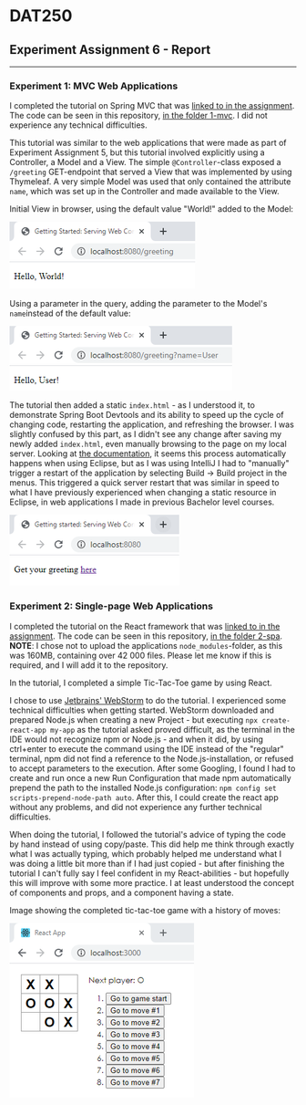 # DAT250
## Experiment Assignment 6 - Report

---

### Experiment 1: MVC Web Applications

I completed the tutorial on Spring MVC that was [linked to in the assignment](https://spring.io/guides/gs/serving-web-content/). The code can be seen in this repository, [in the folder 1-mvc](1-mvc). I did not experience any technical difficulties.

This tutorial was similar to the web applications that were made as part of Experiment Assignment 5, but this tutorial involved explicitly using a Controller, a Model and a View.
The simple ```@Controller```-class exposed a `/greeting` GET-endpoint that served a View that was implemented by using Thymeleaf. A very simple Model was used that only contained the attribute `name`, which was set up in the Controller and made available to the View.

Initial View in browser, using the default value "World!" added to the Model:

![Initial View using default value for name](img/1-initial.PNG)

Using a parameter in the query, adding the parameter to the Model's `name`instead of the default value:

![Parameter passed to the View through the Model](img/1-initial-parameter.PNG)

The tutorial then added a static `index.html` - as I understood it, to demonstrate Spring Boot Devtools and its ability to speed up the cycle of changing code, restarting the application, and refreshing the browser. I was slightly confused by this part, as I didn't see any change after saving my newly added `index.html`, even manually browsing to the page on my local server. Looking at [the documentation](https://docs.spring.io/spring-boot/docs/current/reference/htmlsingle/#howto-hotswapping), it seems this process automatically happens when using Eclipse, but as I was using IntelliJ I had to "manually" trigger a restart of the application by selecting Build -> Build project in the menus. This triggered a quick server restart that was similar in speed to what I have previously experienced when changing a static resource in Eclipse, in web applications I made in previous Bachelor level courses. 

![index.html](img/1-index.PNG)


### Experiment 2: Single-page Web Applications

I completed the tutorial on the React framework that was [linked to in the assignment](https://reactjs.org/tutorial/tutorial.html). The code can be seen in this repository, [in the folder 2-spa](2-spa). **NOTE**: I chose not to upload the applications `node_modules`-folder, as this was 160MB, containing over 42 000 files. Please let me know if this is required, and I will add it to the repository.

In the tutorial, I completed a simple Tic-Tac-Toe game by using React. 

I chose to use [Jetbrains' WebStorm](https://www.jetbrains.com/webstorm/) to do the tutorial. I experienced some technical difficulties when getting started. WebStorm downloaded and prepared Node.js when creating a new Project - but executing `npx create-react-app my-app` as the tutorial asked proved difficult, as the terminal in the IDE would not recognize npm or Node.js - and when it did, by using ctrl+enter to execute the command using the IDE instead of the "regular" terminal, npm did not find a reference to the Node.js-installation, or refused to accept parameters to the execution. After some Googling, I found I had to create and run once a new Run Configuration that made npm automatically prepend the path to the installed Node.js configuration: `npm config set scripts-prepend-node-path auto`. After this, I could create the react app without any problems, and did not experience any further technical difficulties.   

When doing the tutorial, I followed the tutorial's advice of typing the code by hand instead of using copy/paste. This did help me think through exactly what I was actually typing, which probably helped me understand what I was doing a little bit more than if I had just copied - but after finishing the tutorial I can't fully say I feel confident in my React-abilities - but hopefully this will improve with some more practice. I at least understood the concept of components and props, and a component having a state.

Image showing the completed tic-tac-toe game with a history of moves:

![Tic-Tac-Toe](img/2-complete.PNG)